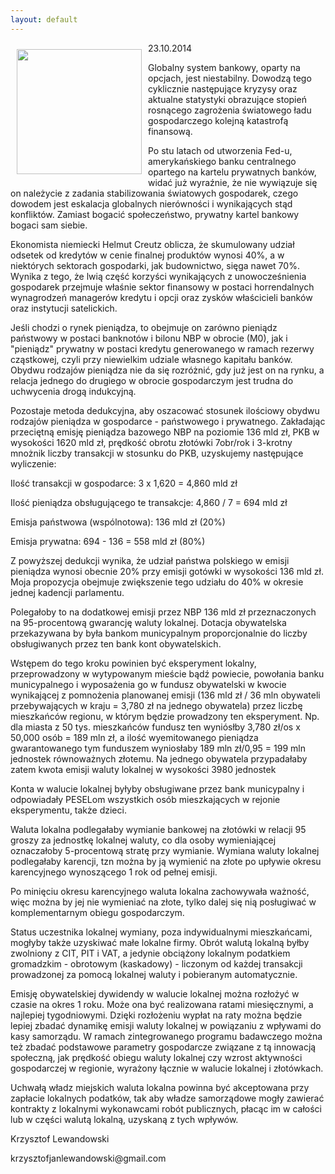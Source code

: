 ```yaml
---
layout: default
---
```

<img src="{{site.baseurl}}\articles\pictures\465.wawa.jpg" align="left" style="margin: 10px 10px" width="200"><!--215-->
<p>23.10.2014</p>
<p>Globalny system bankowy, oparty na opcjach, jest niestabilny. Dowodzą tego cyklicznie następujące kryzysy oraz aktualne statystyki obrazujące stopień rosnącego zagrożenia światowego ładu gospodarczego kolejną katastrofą finansową.</p>
<p>Po stu latach od utworzenia Fed-u, amerykańskiego banku centralnego opartego na kartelu prywatnych banków, widać już wyraźnie, że nie wywiązuje się on należycie z zadania stabilizowania światowych gospodarek, czego dowodem jest eskalacja globalnych nierówności i wynikających stąd konfliktów. Zamiast bogacić społeczeństwo, prywatny kartel bankowy bogaci sam siebie.</p>
<p>Ekonomista niemiecki Helmut Creutz oblicza, że skumulowany udział odsetek od kredytów w cenie finalnej produktów wynosi 40%, a w niektórych sektorach gospodarki, jak budownictwo, sięga nawet 70%. Wynika z tego, że lwią część korzyści wynikających z unowocześnienia gospodarek przejmuje właśnie sektor finansowy w postaci horrendalnych wynagrodzeń managerów kredytu i opcji oraz zysków właścicieli banków oraz instytucji satelickich.</p>
<p>Jeśli chodzi o rynek pieniądza, to obejmuje on zarówno pieniądz państwowy w postaci banknotów i bilonu NBP w obrocie (M0), jak i "pieniądz" prywatny w postaci kredytu generowanego w ramach rezerwy cząstkowej, czyli przy niewielkim udziale własnego kapitału banków. Obydwu rodzajów pieniądza nie da się rozróżnić, gdy już jest on na rynku, a relacja jednego do drugiego w obrocie gospodarczym jest trudna do uchwycenia drogą indukcyjną.</p>
<p>Pozostaje metoda dedukcyjna, aby oszacować stosunek ilościowy obydwu rodzajów pieniądza w gospodarce - państwowego i prywatnego. Zakładając przeciętną emisję pieniądza bazowego NBP na poziomie 136 mld zł, PKB w wysokości 1620 mld zł, prędkość obrotu złotówki 7obr/rok i 3-krotny mnożnik liczby transakcji w stosunku do PKB, uzyskujemy następujące wyliczenie:</p>
<p>Ilość transakcji w gospodarce: 3 x 1,620 = 4,860 mld zł</p>
<p>Ilość pieniądza obsługującego te transakcje: 4,860 / 7 = 694 mld zł</p>
<p>Emisja państwowa (wspólnotowa): 136 mld zł (20%)</p>
<p>Emisja prywatna: 694 - 136 = 558 mld zł (80%)</p>
<p>Z powyższej dedukcji wynika, że udział państwa polskiego w emisji pieniądza wynosi obecnie 20% przy emisji gotówki w wysokości 136 mld zł. Moja propozycja obejmuje zwiększenie tego udziału do 40% w okresie jednej kadencji parlamentu.</p>
<p>Polegałoby to na dodatkowej emisji przez NBP 136 mld zł przeznaczonych na 95-procentową gwarancję waluty lokalnej. Dotacja obywatelska przekazywana by była bankom municypalnym proporcjonalnie do liczby obsługiwanych przez ten bank kont obywatelskich.</p>
<p>Wstępem do tego kroku powinien być eksperyment lokalny, przeprowadzony w wytypowanym mieście bądź powiecie, powołania banku municypalnego i wyposażenia go w fundusz obywatelski w kwocie wynikającej z pomnożenia planowanej emisji (136 mld zł / 36 mln obywateli przebywających w kraju = 3,780 zł na jednego obywatela) przez liczbę mieszkańców regionu, w którym będzie prowadzony ten eksperyment. Np. dla miasta z 50 tys. mieszkańców fundusz ten wyniósłby 3,780 zł/os x 50,000 osób = 189 mln zł, a ilość wyemitowanego pieniądza gwarantowanego tym funduszem wyniosłaby 189 mln zł/0,95 = 199 mln jednostek równoważnych złotemu. Na jednego obywatela przypadałaby zatem kwota emisji waluty lokalnej w wysokości 3980 jednostek</p>
<p>Konta w walucie lokalnej byłyby obsługiwane przez bank municypalny i odpowiadały PESELom wszystkich osób mieszkających w rejonie eksperymentu, także dzieci.</p>
<p>Waluta lokalna podlegałaby wymianie bankowej na złotówki w relacji 95 groszy za jednostkę lokalnej waluty, co dla osoby wymieniającej oznaczałoby 5-procentową stratę przy wymianie. Wymiana waluty lokalnej podlegałaby karencji, tzn można by ją wymienić na złote po upływie okresu karencyjnego wynoszącego 1 rok od pełnej emisji.</p>
<p>Po minięciu okresu karencyjnego waluta lokalna zachowywała ważność, więc można by jej nie wymieniać na złote, tylko dalej się nią posługiwać w komplementarnym obiegu gospodarczym.</p>
<p>Status uczestnika lokalnej wymiany, poza indywidualnymi mieszkańcami, mogłyby także uzyskiwać małe lokalne firmy. Obrót walutą lokalną byłby zwolniony z CIT, PIT i VAT, a jedynie obciążony lokalnym podatkiem gromadzkim - obrotowym (kaskadowy) - liczonym od każdej transakcji prowadzonej za pomocą lokalnej waluty i pobieranym automatycznie.</p>
<p>Emisję obywatelskiej dywidendy w walucie lokalnej można rozłożyć w czasie na okres 1 roku. Może ona być realizowana ratami miesięcznymi, a najlepiej tygodniowymi. Dzięki rozłożeniu wypłat na raty można będzie lepiej zbadać dynamikę emisji waluty lokalnej w powiązaniu z wpływami do kasy samorządu. W ramach zintegrowanego programu badawczego można też zbadać podstawowe parametry gospodarcze związane z tą innowacją społeczną, jak prędkość obiegu waluty lokalnej czy wzrost aktywności gospodarczej w regionie, wyrażony łącznie w walucie lokalnej i złotówkach.</p>
<p>Uchwałą władz miejskich waluta lokalna powinna być akceptowana przy zapłacie lokalnych podatków, tak aby władze samorządowe mogły zawierać kontrakty z lokalnymi wykonawcami robót publicznych, płacąc im w całości lub w części walutą lokalną, uzyskaną z tych wpływów.</p>
<p>Krzysztof Lewandowski</p><p></p>
<p>krzysztofjanlewandowski@gmail.com</p>